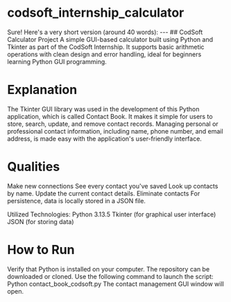 # codsoft_internship_calculator
Sure! Here's a very short version (around 40 words):  ---  ## CodSoft Calculator Project  A simple GUI-based calculator built using Python and Tkinter as part of the CodSoft Internship. It supports basic arithmetic operations with clean design and error handling, ideal for beginners learning Python GUI programming.
# Explanation
The Tkinter GUI library was used in the development of this Python application, which is called Contact Book. It makes it simple for users to store, search, update, and remove contact records. Managing personal or professional contact information, including name, phone number, and email address, is made easy with the application's user-friendly interface.

# Qualities
Make new connections
See every contact you've saved
Look up contacts by name.
Update the current contact details.
Eliminate contacts
For persistence, data is locally stored in a JSON file.

Utilized Technologies: Python 3.13.5
Tkinter (for graphical user interface)
JSON (for storing data)

# How to Run
Verify that Python is installed on your computer.
The repository can be downloaded or cloned.
Use the following command to launch the script: Python contact_book_codsoft.py
The contact management GUI window will open.
